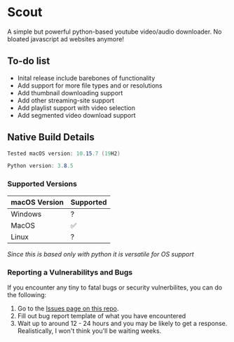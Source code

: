 # Scout

A simple but powerful python-based youtube video/audio downloader.
No bloated javascript ad websites anymore!

## To-do list
- Inital release include barebones of functionality
- Add support for more file types and or resolutions
- Add thumbnail downloading  support
- Add other streaming-site support
- Add playlist support with video selection
- Add segmented video download support

 
## Native Build Details
```cs
Tested macOS version: 10.15.7 (19H2)

Python version: 3.8.5
``` 
 
### Supported Versions

| macOS Version | Supported          |
| ------- | ------------------ |
| Windows   | ?                |
| MacOS  | :white_check_mark: |
| Linux   | ?                |
*Since this is based only with python it is versatile for OS support*
 
 
 
### Reporting a Vulnerabilitys and Bugs

If you encounter any tiny to fatal bugs or security vulnerbilites, you can do the following:

1. Go to the [Issues page on this repo](https://github.com/leifadev/scout/issues).
2. Fill out bug report template of what you have encountered
3. Wait up to around 12 - 24 hours and you may be likely to get a response. Realistically, I won't think you'll be waiting weeks.
